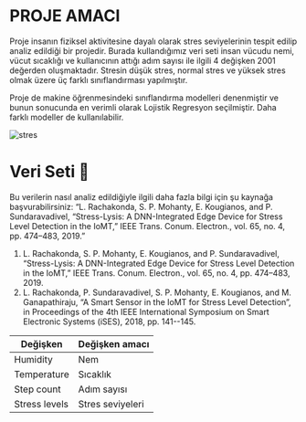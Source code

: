 # PROJE AMACI 

Proje insanın fiziksel aktivitesine dayalı olarak stres seviyelerinin tespit edilip analiz edildiği bir projedir. Burada kullandığımız veri seti insan vücudu nemi, vücut sıcaklığı ve kullanıcının attığı adım sayısı ile ilgili 4 değişken 2001 değerden oluşmaktadır.
Stresin düşük stres, normal stres ve yüksek stres olmak üzere üç farklı sınıflandırması yapılmıştır.

Proje de makine öğrenmesindeki sınıflandırma modelleri denenmiştir ve bunun sonucunda en verimli olarak Lojistik Regresyon seçilmiştir. Daha farklı modeller de kullanılabilir.

![stres](https://github.com/user-attachments/assets/8848d8c2-2500-4072-8447-915c465b75b1)

# Veri Seti 📑

Bu verilerin nasıl analiz edildiğiyle ilgili daha fazla bilgi için şu kaynağa başvurabilirsiniz:
“L. Rachakonda, S. P. Mohanty, E. Kougianos, and P. Sundaravadivel, “Stress-Lysis: A DNN-Integrated Edge Device for Stress Level Detection in the IoMT,” IEEE Trans. Conum. Electron., vol. 65, no. 4, pp. 474–483, 2019.” 
1.	L. Rachakonda, S. P. Mohanty, E. Kougianos, and P. Sundaravadivel, “Stress-Lysis: A DNN-Integrated Edge Device for Stress Level Detection in the IoMT,” IEEE Trans. Conum. Electron., vol. 65, no. 4, pp. 474–483, 2019.
2.	L. Rachakonda, P. Sundaravadivel, S. P. Mohanty, E. Kougianos, and M. Ganapathiraju, “A Smart Sensor in the IoMT for Stress Level Detection”, in Proceedings of the 4th IEEE International Symposium on Smart Electronic Systems (iSES), 2018, pp. 141--145.

| Değişken | Değişken amacı | 
|----------|----------------|
|Humidity| Nem |
|Temperature| Sıcaklık |
|Step count| Adım sayısı |
|Stress levels| Stres seviyeleri |
